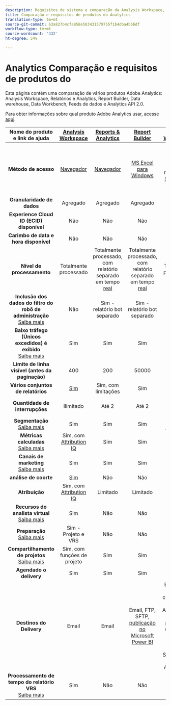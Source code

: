 ```yaml
---
description: Requisitos de sistema e comparação da Analysis Workspace, Reports & Analytics, Ad Hoc Analysis, Report Builder Data Warehouse e Data Workbench
title: Comparação e requisitos de produtos do Analytics
translation-type: tm+mt
source-git-commit: 63a827b4cfa858e503431579755f1b4dba4b5bdf
workflow-type: tm+mt
source-wordcount: '432'
ht-degree: 54%

---
```



# Analytics Comparação e requisitos de produtos do

Esta página contém uma comparação de vários produtos Adobe Analytics: Analysis Workspace, Relatórios e Analytics, Report Builder, Data warehouse, Data Workbench, Feeds de dados e Analytics API 2.0.

Para obter informações sobre qual produto Adobe Analytics usar, acesse [aqui](/help/admin/c-analytics-product-comparison/which-analytics-tool.md).

| Nome do produto e link de ajuda | [Analysis Workspace](/help/analyze/analysis-workspace/home.md) | [Reports &amp; Analytics](/help/analyze/reports-analytics/getting-started.md) | [Report Builder](/help/analyze/report-builder/home.md) | [Data Warehouse](/help/export/data-warehouse/data-warehouse.md) | [Data Workbench](https://docs.adobe.com/content/help/pt-BR/data-workbench/using/home.html) | [Feeds de dados](/help/export/analytics-data-feed/data-feed-overview.md) | [Analytics API 2.0](https://www.adobe.io/apis/experiencecloud/analytics/docs.html) |
|:---:|:---:|:---:|:---:|:---:|:---:|:---:|:---:|
| **Método de acesso** | [Navegador](/help/admin/sys-reqs.md) | [Navegador](/help/admin/sys-reqs.md) | [MS Excel para Windows](/help/analyze/report-builder/setup/system-requirements.md) | Configure pelo navegador. [Saiba mais](/help/admin/sys-reqs.md) | [Windows de 64 bits](https://docs.adobe.com/content/help/pt-BR/data-workbench/using/install/c-data-workbench-client-install.html) | Configure pelo navegador. [Saiba mais](/help/export/analytics-data-feed/data-feed-overview.md) | Ferramentas RESTful API. Faça logon com as credenciais de E/S do Adobe. [Saiba mais](https://www.adobe.io/apis/experiencecloud/analytics/docs.html) |
| **Granularidade de dados** | Agregado | Agregado | Agregado | Agregado | Ocorrência | Ocorrência | Agregado |
| **Experience Cloud ID (ECID) disponível** | Não | Não | Não | Sim | Sim | Sim | Não |
| **Carimbo de data e hora disponível** | Não | Não | Não | Não | Sim | Sim | Não |
| **Nível de processamento** | Totalmente processado | Totalmente processado, com relatório separado em tempo [real](/help/components/c-real-time-reporting/realtime.md) | Totalmente processado, com relatório separado em tempo [real](/help/components/c-real-time-reporting/realtime.md) | Totalmente processado | Totalmente processado | Totalmente processado | Totalmente processado |
| **Inclusão dos dados do filtro do robô de administração** <br> [Saiba mais](/help/admin/admin/bot-removal/bot-removal.md) | Não | Sim - relatório bot separado | Sim - relatório bot separado | Não | Não | Não | Não |
| **Baixo tráfego (Únicos excedidos) é exibido** <br> [Saiba mais](/help/technotes/low-traffic.md) | Sim | Sim | Sim | Não | Não | Não | Sim |
| **Limite de linha visível (antes da paginação)** | 400 | 200 | 50000 | Ilimitado | Ilimitado | Ilimitado | 50000 |
| **Vários conjuntos de relatórios** | [Sim](/help/analyze/analysis-workspace/build-workspace-project/multiple-report-suites.md) | Sim, com limitações | Sim | Não | Sim | Não | Sim |
| **Quantidade de interrupções** | Ilimitado | Até 2 | Até 2 | Ilimitado | Ilimitado | Ilimitado | Ilimitado, executar em vários query |
| **Segmentação** <br> [Saiba mais](/help/components/c-segmentation/c-segmentation-workflow/seg-workflow.md) | Sim | Sim | Sim | Sim, com [limitações](/help/components/c-segmentation/seg-reference/seg-compatibility.md) | Sim | Não | Sim |
| **Métricas calculadas** <br> [Saiba mais](/help/components/c-calcmetrics/cm-overview.md) | Sim, com [Attribution IQ](/help/analyze/analysis-workspace/attribution/overview.md) | Sim | Sim | Não | Sim | Não | Sim, com [Attribution IQ](/help/analyze/analysis-workspace/attribution/overview.md) |
| **Canais de marketing** <br> [Saiba mais](/help/components/c-marketing-channels/c-getting-started-mchannel.md) | Sim | Sim | Sim | Sim | Sim | Sim - [va_finder, va_closer](/help/export/analytics-data-feed/c-df-contents/datafeeds-reference.md) | Sim |
| **análise de coorte** | [Sim](/help/analyze/analysis-workspace/visualizations/cohort-table/cohort-analysis.md) | Não | Não | Não | Sim | Não | Não |
| **Atribuição** | Sim, com [Attribution IQ](/help/analyze/analysis-workspace/attribution/overview.md) | Limitado | Limitado | Não | Sim | Não | Sim, com [Attribution IQ](/help/analyze/analysis-workspace/attribution/overview.md) |
| **Recursos do analista virtual** <br> [Saiba mais](/help/analyze/analysis-workspace/virtual-analyst/overview.md) | Sim | Não | Não | Não | Não | Não | Sim |
| **Preparação** <br> [Saiba mais](/help/analyze/analysis-workspace/curate-share/curate.md) | Sim - Projeto e VRS | Não | Não | Não | Não | Não | Sim - apenas VRS |
| **Compartilhamento de projetos** <br> [Saiba mais](/help/analyze/analysis-workspace/curate-share/share-projects.md) | Sim, com funções de projeto | Sim | Sim | Não | Sim | Não | Não |
| **Agendado o delivery** | Sim | Sim | Sim | Sim | Não | Sim | Não |
| **Destinos do Delivery** | Email | Email | Email, FTP, SFTP, [publicação no Microsoft Power BI](/help/analyze/report-builder/c-publish-power-bi/power-bi.md) | Email, FTP. Entre em contato com o Atendimento ao cliente para obter suporte de destino adicional, incluindo SFTP, Azure Blob, Amazon S3 | - | FTP, SFTP, Blob do Azure, Amazon S3 | - |
| **Processamento de tempo do relatório VRS** <br> [Saiba mais](/help/components/vrs/vrs-report-time-processing.md) | Sim | Não | Não | Não | Não | Não | Sim |
